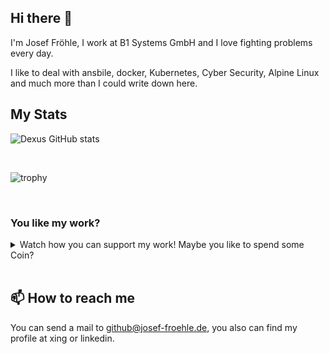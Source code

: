 ## Hi there 👋

I'm Josef Fröhle, I work at B1 Systems GmbH and I love fighting problems every day.

I like to deal with ansbile, docker, Kubernetes, Cyber Security, Alpine Linux and much more than I could write down here.


## My Stats

![Dexus GitHub stats](https://github-readme-stats.vercel.app/api?username=Dexus&show_icons=true)

<br>

![trophy](https://github-profile-trophy.vercel.app/?username=Dexus)

<br>

### You like my work?
<details>
  <summary>Watch how you can support my work! Maybe you like to spend some Coin?</summary>
  
| Coin             |     Symbol      | Address                                                                                           |
| ---------------- | :-------------: | ------------------------------------------------------------------------------------------------- |
| 0x               |      (ZRX)      | `0xF64b221feA95f3809af52E978426E00b5575A97C`                                                      |
| Algorand         | (ALGO) or (ASA) | `GNXP4K5F4VAYSZVF6CQY3XL6UAGCJ5ZPBUP254H4KFGQIMAWZHTQPFUEVM`                                      |
| Bitcoin          |      (BTC)      | `bc1qrxwdxjm5uwylj25rvw9a2gc3vkl8vecu3dlgmx`                                                      |
| Bitcoin Cash     |      (BCH)      | `bitcoincash:qqj3s8zz9sxhw3hwua3juttnk4sequdtpvap3xytrl`                                          |
| Bitcoin Gold     |      (BTG)      | `AWkxD3s6HtiJBNQ5rpLpdKgBeoNDZdnYPE`                                                              |
| Chainlink        |     (LINK)      | `0xF64b221feA95f3809af52E978426E00b5575A97C`                                                      |
| Compound         |     (COMP)      | `0x96fcbd183dc94c25438e66c6E97D137951D61Da7`                                                      |
| Cosmos           |     (ATOM)      | `cosmos1mu505za0k6zlj588v2twmgwxfd3mwrzvqwtykv`                                                   |
| Dai              |      (DAI)      | `0xF64b221feA95f3809af52E978426E00b5575A97C`                                                      |
| Dash             |     (DASH)      | `Xr3NmwE8jQfx4NtahAPgrD31gfm2xUyXxz`                                                              |
| DigiByte         |      (DBG)      | `SbF1rgRbNZez8ZymX3czPgxyQ6MP9efDDY`                                                              |
| DogeCoin         |     (DOGE)      | `DKq1qqDVisva9RpqigKXuwCHqTmMkxKYtS`                                                              |
| Ethereum Classic |      (ETC)      | `0x50E1DaBA836451Aa44079710f6519a5394c1e734`                                                      |
| Etherum          |      (ETH)      | `0xe9aae9DA0e9Be63d6B0D4937BFd72941C77B9562`                                                      |
| Golem            |      (GLM)      | `0xF64b221feA95f3809af52E978426E00b5575A97C`                                                      |
| LiteCoin         |      (LTC)      | `ltc1qadsv8ufwav3rmeyadff2cdvz9x5tn6t0rsugvt`                                                     |
| Loom             |     (LOOM)      | `0xF64b221feA95f3809af52E978426E00b5575A97C`                                                      |
| Maker            |      (MKR)      | `0xF64b221feA95f3809af52E978426E00b5575A97C`                                                      |
| Monero           |      (XMR)      | `45FxzCSZGyEF8mMx64rwGqCh2THMF7qoSY6uGW3JByP3V96yigmc7zb4RBDU4NZBPSDBJKdd8xLxgAb4of3ULwKT9wKaycg` |
| NEM              |      (XEM)      | `NDYXBIO6BMXVIX5WRCYCEVGCLKAYNQ3PFZCEA2TJ`                                                        |
| NameCoin         |      (NMC)      | `MwjVHKr97dk9KG1T5ZFRZEAS6U2fnGAMW6`                                                              |
| Power Ledger     |     (POWR)      | `0xF64b221feA95f3809af52E978426E00b5575A97C`                                                      |
| Quantstamp       |      (QSP)      | `0xF64b221feA95f3809af52E978426E00b5575A97C`                                                      |
| SportX           |      (SX)       | `0xF64b221feA95f3809af52E978426E00b5575A97C`                                                      |
| Status           |      (SNT)      | `0xF64b221feA95f3809af52E978426E00b5575A97C`                                                      |
| Stellar          |      (XLM)      | `GC2TDZMNJGWLQP6DTU5O2RT2N2RHGEHHWR7S5DREGGFJQXJTVNOFS2QC`                                        |
| Tether USD       |     (USDT)      | `0xF64b221feA95f3809af52E978426E00b5575A97C`                                                      |
| USD Coin         |     (USDC)      | `0xF64b221feA95f3809af52E978426E00b5575A97C`                                                      |
| Uniswap          |      (UNI)      | `0xF64b221feA95f3809af52E978426E00b5575A97C`                                                      |
| Vertcoin         |      (VTC)      | `34YB9DHfZ3wRzP4fZY4KKRpGWdRGT1GvLy`                                                              |
| Yearn Finance    |      (YFI)      | `0xF64b221feA95f3809af52E978426E00b5575A97C`                                                      |
| Zcash            |      (ZEC)      | `t1QgTMgEgg46GxCX67nams4DkZqHGwZkY69`                                                             |

</details>
<br>

## 📫 How to reach me

You can send a mail to github@josef-froehle.de, you also can find my profile at xing or linkedin.
<!--
**Dexus/Dexus** is a ✨ _special_ ✨ repository because its `README.md` (this file) appears on your GitHub profile.

Here are some ideas to get you started:

- 🔭 I’m currently working on ...
- 🌱 I’m currently learning ...
- 👯 I’m looking to collaborate on ...
- 🤔 I’m looking for help with ...
- 💬 Ask me about ...
- 📫 How to reach me: ...
- 😄 Pronouns: ...
- ⚡ Fun fact: ...
-->
